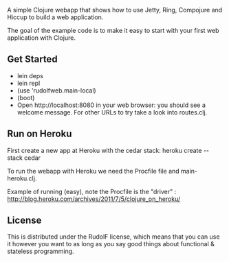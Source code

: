 A simple Clojure webapp that shows how to use Jetty, Ring, Compojure and Hiccup to build a web application.

The goal of the example code is to make it easy to start with your first web application with Clojure.

Get Started
-----------
* lein deps
* lein repl
* (use 'rudolfweb.main-local)
* (boot)
* Open http://localhost:8080 in your web browser: you should see a welcome message. For other URLs to try take a look into routes.clj.

Run on Heroku
-------------
First create a new app at Heroku with the cedar stack: heroku create --stack cedar <my-app-name>

To run the webapp with Heroku we need the Procfile file and main-heroku.clj.

Example of running (easy), note the Procfile is the "driver" : 
http://blog.heroku.com/archives/2011/7/5/clojure_on_heroku/

License
-------
This is distributed under the RudolF license, which means that you can use it however you 
want to as long as you say good things about functional & stateless programming.
